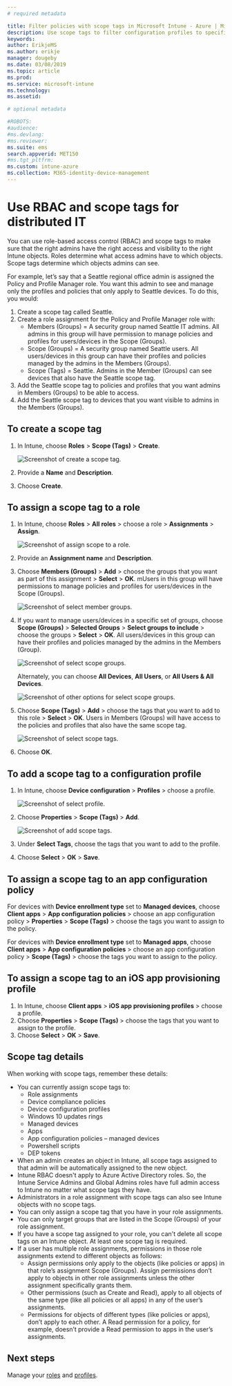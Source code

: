 ```yaml
---
# required metadata

title: Filter policies with scope tags in Microsoft Intune - Azure | Microsoft Docs
description: Use scope tags to filter configuration profiles to specific roles.
keywords:
author: ErikjeMS
ms.author: erikje
manager: dougeby
ms.date: 03/08/2019
ms.topic: article
ms.prod:
ms.service: microsoft-intune
ms.technology:
ms.assetid: 

# optional metadata

#ROBOTS:
#audience:
#ms.devlang:
#ms.reviewer:
ms.suite: ems
search.appverid: MET150
#ms.tgt_pltfrm:
ms.custom: intune-azure
ms.collection: M365-identity-device-management
---
```


# Use RBAC and scope tags for distributed IT

You can use role-based access control (RBAC) and scope tags to make sure that the right admins have the right access and visibility to the right Intune objects. Roles determine what access admins have to which objects. Scope tags determine which objects admins can see.

For example, let’s say that a Seattle regional office admin is assigned the Policy and Profile Manager role. You want this admin to see and manage only the profiles and policies that only apply to Seattle devices. To do this, you would:

1. Create a scope tag called Seattle.
2. Create a role assignment for the Policy and Profile Manager role with: 
    - Members (Groups) = A security group named Seattle IT admins. All admins in this group will have  permission to manage policies and profiles for users/devices in the Scope (Groups).
    - Scope (Groups) = A security group named Seattle users. All users/devices in this group can have their profiles and policies managed by the admins in the Members (Groups). 
    - Scope (Tags) = Seattle. Admins in the Member (Groups) can see devices that also have the Seattle scope tag.
3. Add the Seattle scope tag to policies and profiles that you want admins in Members (Groups) to be able to access.
4. Add the Seattle scope tag to devices that you want visible to admins in the Members (Groups). 


## To create a scope tag

1. In Intune, choose **Roles** > **Scope (Tags)** > **Create**.

    ![Screenshot of create a scope tag.](./media/scope-tags/create-scope-tag.png)

2. Provide a **Name** and **Description**.
3. Choose **Create**.

## To assign a scope tag to a role

1. In Intune, choose **Roles** > **All roles** > choose a role > **Assignments** > **Assign**.

    ![Screenshot of assign scope to a role.](./media/scope-tags/assign-scope-to-role.png)

2. Provide an **Assignment name** and **Description**.
3. Choose **Members (Groups)** > **Add** > choose the groups that you want as part of this assignment > **Select** > **OK**. mUsers in this group will have permissions to manage policies and profiles for users/devices in the Scope (Groups).

    ![Screenshot of select member groups.](./media/scope-tags/select-member-groups.png)

4. If you want to manage users/devices in a specific set of groups, choose **Scope (Groups)** > **Selected Groups** > **Select groups to include** > choose the groups > **Select** > **OK**. All users/devices in this group can have their profiles and policies managed by the admins in the Members (Group).

    ![Screenshot of select scope groups.](./media/scope-tags/select-scope-groups.png)

    Alternately, you can choose **All Devices**, **All Users**, or **All Users & All Devices**.

    ![Screenshot of other options for select scope groups.](./media/scope-tags/scope-group-other-options.png)
    
5. Choose **Scope (Tags)** > **Add** > choose the tags that you want to add to this role > **Select** > **OK**. Users in Members (Groups) will have access to the policies and profiles that also have the same scope tag.

    ![Screenshot of select scope tags.](./media/scope-tags/select-scope-tags.png)

6. Choose **OK**. 

## To add a scope tag to a configuration profile
1. In Intune, choose **Device configuration** > **Profiles** > choose a profile.

    ![Screenshot of select profile.](./media/scope-tags/choose-profile.png)

2. Choose **Properties** > **Scope (Tags)** > **Add**.

    ![Screenshot of add scope tags.](./media/scope-tags/add-scope-tags.png)

3. Under **Select Tags**, choose the tags that you want to add to the profile.
4. Choose **Select** > **OK** > **Save**.

## To assign a scope tag to an app configuration policy
For devices with **Device enrollment type** set to **Managed devices**, choose **Client apps** > **App configuration policies** > choose an app configuration policy > **Properties** > **Scope (Tags)** > choose the tags you want to assign to the policy.

For devices with **Device enrollment type** set to **Managed apps**, choose **Client apps** > **App configuration policies** > choose an app configuration policy > **Scope (Tags)** > choose the tags you want to assign to the policy.


## To assign a scope tag to an iOS app provisioning profile
1. In Intune, choose **Client apps** > **iOS app provisioning profiles** > choose a profile.
2. Choose **Properties** > **Scope (Tags)** > choose the tags that you want to assign to the profile.
3. Choose **Select** > **OK** > **Save**.

## Scope tag details
When working with scope tags, remember these details:

- You can currently assign scope tags to:
    - Role assignments
    - Device compliance policies
    - Device configuration profiles
    - Windows 10 updates rings
    - Managed devices
    - Apps
    - App configuration policies – managed devices
    - Powershell scripts
    - DEP tokens
- When an admin creates an object in Intune, all scope tags assigned to that admin will be automatically assigned to the new object.
- Intune RBAC doesn't apply to Azure Active Directory roles. So, the Intune Service Admins and Global Admins roles have full admin access to Intune no matter what scope tags they have.
- Administrators in a role assignment with scope tags can also see Intune objects with no scope tags.
- You can only assign a scope tag that you have in your role assignments.
- You can only target groups that are listed in the Scope (Groups) of your role assignment.
- If you have a scope tag assigned to your role, you can't delete all scope tags on an Intune object. At least one scope tag is required.
- If a user has multiple role assignments, permissions in those role assignments extend to different objects as follows:
    - Assign permissions only apply to the objects (like policies or apps) in that role’s assignment Scope (Groups). Assign permissions don’t apply to objects in other role assignments unless the other assignment specifically grants them.
    - Other permissions (such as Create and Read), apply to all objects of the same type (like all policies or all apps) in any of the user’s assignments.
    - Permissions for objects of different types (like policies or apps), don’t apply to each other. A Read permission for a policy, for example, doesn’t provide a Read permission to apps in the user’s assignments.





## Next steps

Manage your [roles](role-based-access-control.md) and [profiles](device-profile-assign.md).
